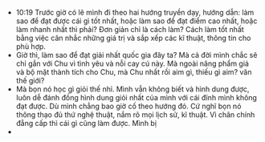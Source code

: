 - 10:19 Trước giờ có lẽ mình đi theo hai hướng truyền dạy, hướng dẫn: làm sao để đạt được cái gì tốt nhất, hoặc làm sao để đạt điểm cao nhất, hoặc làm nhanh nhất thì phải? Đơn giản chỉ là cách làm? Cách làm tốt nhất bằng việc cân nhắc những giá trị và sắp xếp các kĩ thuật, thông tin cho phù hợp.
- Giờ thì, làm sao để đạt giải nhất quốc gia đây ta? Mà cả đời mình chắc sẽ chỉ gắn với Chu vì tình yêu và nỗi cay cú này. Mà ngoài nâng phẩm giá và bộ mặt thành tích cho Chu, mà Chu nhất rồi aim gì, thiếu gì aim? văn thế giới?
- Mà bọn nó học gì giỏi thế nhỉ. Mình vẫn không biết và hình dung được, luôn dễ đánh đồng hình dung giỏi nhất của mình với cái đỉnh mình không đạt được. Dù mình chẳng bao giờ cố theo hướng đó. Cứ nghĩ bọn nó thông thạo đủ thứ nghệ thuật, nắm rõ mọi lịch sử, kĩ thuật. Vì chân chính đẳng cấp thì cái gì cũng làm được. Mình bị
-